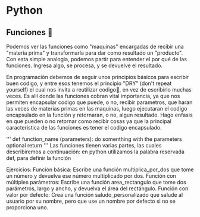 # Python
## Funciones 👾
Podemos ver las funciones como "maquinas" encargadas de recibir una "materia prima" y transformarla para dar como resultado un "producto". Con esta simple analogia, podemos partir para entender el por qué de las funciones. Ingresa algo, se procesa, y se devuelve el resultado. 

En programación debemos de seguir unos principios básicos para escribir buen codigo, y entre esos tenemos el principio "DRY" (don't repeat yourself) el cual nos invita a reutilizar codigo🔄, en vez de escribirlo muchas veces. Es allí donde las funciones cobran vital importancia, ya que nos permiten encapsular codigo que puede, o no, recibir parametros, que haran las veces de materias primas en las maquinas, luego ejecutaran el codigo encapsulado en la función y retornaran, o no, algun resultado. Hago enfasis en que pueden o no retornar como recibir cosas ya que la principal caracteristica de las funciones es tener el codigo encapsulado.


''' def function_name (parameters):
      do somenthing with the parameters
      optional return
      '''
Las funciones tienen varias partes, las cuales describiremos a continuación:
  en python utilizamos la palabra reservada def, para definir la función

Ejercicios:
Función básica: Escribe una función multiplica_por_dos que tome un número y devuelva ese número multiplicado por dos.
Función con múltiples parámetros: Escribe una función area_rectangulo que tome dos parámetros, largo y ancho, y devuelva el área del rectángulo.
Función con valor por defecto: Crea una función saludo_personalizado que salude al usuario por su nombre, pero que use un nombre por defecto si no se proporciona uno.
